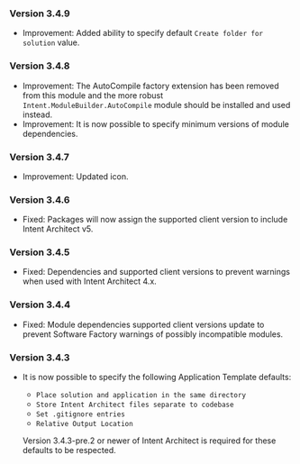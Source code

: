 ### Version 3.4.9

- Improvement: Added ability to specify default `Create folder for solution` value.

### Version 3.4.8

- Improvement: The AutoCompile factory extension has been removed from this module and the more robust `Intent.ModuleBuilder.AutoCompile` module should be installed and used instead.
- Improvement: It is now possible to specify minimum versions of module dependencies.

### Version 3.4.7

- Improvement: Updated icon.

### Version 3.4.6

- Fixed: Packages will now assign the supported client version to include Intent Architect v5.

### Version 3.4.5

- Fixed: Dependencies and supported client versions to prevent warnings when used with Intent Architect 4.x.

### Version 3.4.4

- Fixed: Module dependencies supported client versions update to prevent Software Factory warnings of possibly incompatible modules.

### Version 3.4.3

- It is now possible to specify the following Application Template defaults:
  - `Place solution and application in the same directory`
  - `Store Intent Architect files separate to codebase`
  - `Set .gitignore entries`
  - `Relative Output Location`

  Version 3.4.3-pre.2 or newer of Intent Architect is required for these defaults to be respected.
